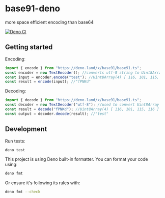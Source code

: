 # base91-deno

more space efficient encoding than base64

[![Deno CI](https://github.com/oplik0/base91-deno/workflows/Deno%20CI/badge.svg)](https://github.com/oplik0/base91-deno/actions)

## Getting started

Encoding:

```ts
import { encode } from "https://deno.land/x/base91/base91.ts";
const encoder = new TextEncoder(); //converts utf-8 string to Uint8Array
const input = encoder.encode("test"); //Uint8Array(4) [ 116, 101, 115, 116 ]
const result = encode(input); //"fPNKd"
```

Decoding:

```ts
import { decode } from "https://deno.land/x/base91/base91.ts";
const decoder = new TextDecoder("utf-8"); //used to convert Uint8Array to utf-8 string
const result = decode("fPNKd"); //Uint8Array(4) [ 116, 101, 115, 116 ]
const output = decoder.decode(result); //"test"
```

## Development

Run tests:

```bash
deno test
```

This project is using Deno built-in formatter. You can format your code using:

```bash
deno fmt
```

Or ensure it's following its rules with:

```bash
deno fmt --check
```
